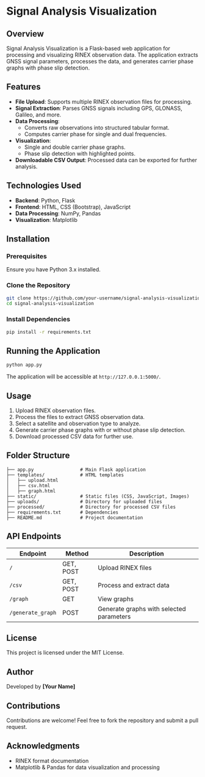 # Signal Analysis Visualization

## Overview
Signal Analysis Visualization is a Flask-based web application for processing and visualizing RINEX observation data. The application extracts GNSS signal parameters, processes the data, and generates carrier phase graphs with phase slip detection.

## Features
- **File Upload**: Supports multiple RINEX observation files for processing.
- **Signal Extraction**: Parses GNSS signals including GPS, GLONASS, Galileo, and more.
- **Data Processing**:
  - Converts raw observations into structured tabular format.
  - Computes carrier phase for single and dual frequencies.
- **Visualization**:
  - Single and double carrier phase graphs.
  - Phase slip detection with highlighted points.
- **Downloadable CSV Output**: Processed data can be exported for further analysis.

## Technologies Used
- **Backend**: Python, Flask
- **Frontend**: HTML, CSS (Bootstrap), JavaScript
- **Data Processing**: NumPy, Pandas
- **Visualization**: Matplotlib

## Installation
### Prerequisites
Ensure you have Python 3.x installed.

### Clone the Repository
```bash
git clone https://github.com/your-username/signal-analysis-visualization.git
cd signal-analysis-visualization
```

### Install Dependencies
```bash
pip install -r requirements.txt
```

## Running the Application
```bash
python app.py
```
The application will be accessible at `http://127.0.0.1:5000/`.

## Usage
1. Upload RINEX observation files.
2. Process the files to extract GNSS observation data.
3. Select a satellite and observation type to analyze.
4. Generate carrier phase graphs with or without phase slip detection.
5. Download processed CSV data for further use.

## Folder Structure
```
├── app.py                 # Main Flask application
├── templates/             # HTML templates
│   ├── upload.html
│   ├── csv.html
│   ├── graph.html
├── static/                # Static files (CSS, JavaScript, Images)
├── uploads/               # Directory for uploaded files
├── processed/             # Directory for processed CSV files
├── requirements.txt       # Dependencies
├── README.md              # Project documentation
```

## API Endpoints
| Endpoint | Method | Description |
|----------|--------|-------------|
| `/` | GET, POST | Upload RINEX files |
| `/csv` | GET, POST | Process and extract data |
| `/graph` | GET | View graphs |
| `/generate_graph` | POST | Generate graphs with selected parameters |

## License
This project is licensed under the MIT License.

## Author
Developed by **[Your Name]**

## Contributions
Contributions are welcome! Feel free to fork the repository and submit a pull request.

## Acknowledgments
- RINEX format documentation
- Matplotlib & Pandas for data visualization and processing

